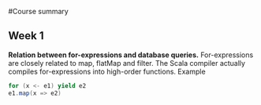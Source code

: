 #Course summary

## Week 1

**Relation between for-expressions and database queries.** For-expressions are closely related to map, flatMap and filter. The Scala compiler actually compiles for-expressions into high-order functions. Example
```Scala
for (x <- e1) yield e2
e1.map(x => e2)
```
